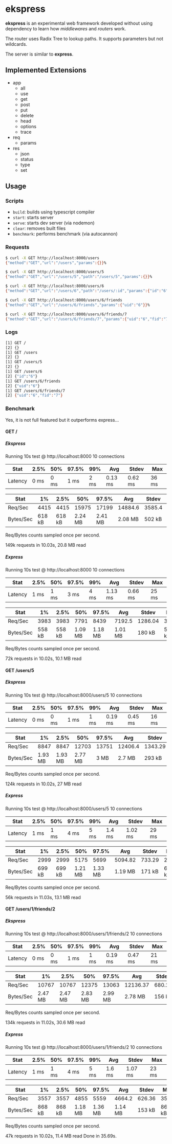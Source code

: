 # ekspress

**ekspress** is an experimental web framework developed without using dependency to learn how *middlewares* and *routers* work. 

The router uses Radix Tree to lookup paths. It supports parameters but not wildcards.

The server is similar to **express**. 

## Implemented Extensions

- app
  - all
  - use
  - get
  - post
  - put
  - delete
  - head
  - options
  - trace
- req
  - params
- res
  - json
  - status
  - type
  - set

## Usage

### Scripts

- `build`: builds using typescript compiler
- `start`: starts server
- `serve`: starts dev server (via nodemon)
- `clear`: removes built files
- `benchmark`: performs benchmark (via autocannon)

### Requests

```bash
$ curl -X GET http://localhost:8000/users
{"method":"GET","url":"/users","params":{}}%                                    

$ curl -X GET http://localhost:8000/users/5
{"method":"GET","url":"/users/5","path":"/users/5","params":{}}%                

$ curl -X GET http://localhost:8000/users/6
{"method":"GET","url":"/users/6","path":"/users/:id","params":{"id":"6"}}%      

$ curl -X GET http://localhost:8000/users/6/friends
{"method":"GET","url":"/users/6/friends","params":{"uid":"6"}}%                 

$ curl -X GET http://localhost:8000/users/6/friends/7
{"method":"GET","url":"/users/6/friends/7","params":{"uid":"6","fid":"7"}}%  
```

### Logs

```bash
[1] GET /
[2] {}
[1] GET /users
[2] {}
[1] GET /users/5
[2] {}
[1] GET /users/6
[2] {"id":"6"}
[1] GET /users/6/friends
[2] {"uid":"6"}
[1] GET /users/6/friends/7
[2] {"uid":"6","fid":"7"}
```

### Benchmark

Yes, it is not full featured but it outperforms express...

#### GET /
##### Ekspress


Running 10s test @ http://localhost:8000
10 connections

| Stat    | 2.5% | 50%  | 97.5% | 99%  | Avg     | Stdev   | Max   |
|---------|------|------|-------|------|---------|---------|-------|
| Latency | 0 ms | 0 ms | 1 ms  | 2 ms | 0.13 ms | 0.62 ms | 36 ms |


| Stat      | 1%     | 2.5%   | 50%     | 97.5%   | Avg     | Stdev  | Min    |
|-----------|--------|--------|---------|---------|---------|--------|--------|
| Req/Sec   | 4415   | 4415   | 15975   | 17199   | 14884.6 | 3585.4 | 4413   |
| Bytes/Sec | 618 kB | 618 kB | 2.24 MB | 2.41 MB | 2.08 MB | 502 kB | 618 kB |


Req/Bytes counts sampled once per second.

149k requests in 10.03s, 20.8 MB read


##### Express


Running 10s test @ http://localhost:8000
10 connections

| Stat    | 2.5% | 50%  | 97.5% | 99%  | Avg     | Stdev   | Max   |
|---------|------|------|-------|------|---------|---------|-------|
| Latency | 1 ms | 1 ms | 3 ms  | 4 ms | 1.13 ms | 0.66 ms | 25 ms |


| Stat      | 1%     | 2.5%   | 50%     | 97.5%   | Avg     | Stdev   | Min    |
|-----------|--------|--------|---------|---------|---------|---------|--------|
| Req/Sec   | 3983   | 3983   | 7791    | 8439    | 7192.5  | 1286.04 | 3982   |
| Bytes/Sec | 558 kB | 558 kB | 1.09 MB | 1.18 MB | 1.01 MB | 180 kB  | 557 kB |


Req/Bytes counts sampled once per second.

72k requests in 10.02s, 10.1 MB read

#### GET /users/5
##### Ekspress


Running 10s test @ http://localhost:8000/users/5
10 connections

| Stat    | 2.5% | 50%  | 97.5% | 99%  | Avg     | Stdev   | Max   |
|---------|------|------|-------|------|---------|---------|-------|
| Latency | 0 ms | 0 ms | 1 ms  | 1 ms | 0.19 ms | 0.45 ms | 16 ms |


| Stat      | 1%      | 2.5%    | 50%     | 97.5% | Avg     | Stdev   | Min     |
|-----------|---------|---------|---------|-------|---------|---------|---------|
| Req/Sec   | 8847    | 8847    | 12703   | 13751 | 12406.4 | 1343.29 | 8843    |
| Bytes/Sec | 1.93 MB | 1.93 MB | 2.77 MB | 3 MB  | 2.7 MB  | 293 kB  | 1.93 MB |


Req/Bytes counts sampled once per second.

124k requests in 10.02s, 27 MB read

##### Express


Running 10s test @ http://localhost:8000/users/5
10 connections

| Stat    | 2.5% | 50%  | 97.5% | 99%  | Avg    | Stdev   | Max   |
|---------|------|------|-------|------|--------|---------|-------|
| Latency | 1 ms | 1 ms | 4 ms  | 5 ms | 1.4 ms | 1.02 ms | 29 ms |


| Stat      | 1%     | 2.5%   | 50%     | 97.5%   | Avg     | Stdev  | Min    |
|-----------|--------|--------|---------|---------|---------|--------|--------|
| Req/Sec   | 2999   | 2999   | 5175    | 5699    | 5094.82 | 733.29 | 2999   |
| Bytes/Sec | 699 kB | 699 kB | 1.21 MB | 1.33 MB | 1.19 MB | 171 kB | 699 kB |


Req/Bytes counts sampled once per second.

56k requests in 11.03s, 13.1 MB read


#### GET /users/1/friends/2
##### Ekspress


Running 10s test @ http://localhost:8000/users/1/friends/2
10 connections


| Stat    | 2.5% | 50%  | 97.5% | 99%  | Avg     | Stdev   | Max   |
|---------|------|------|-------|------|---------|---------|-------|
| Latency | 0 ms | 0 ms | 1 ms  | 1 ms | 0.19 ms | 0.47 ms | 21 ms |


| Stat      | 1%      | 2.5%    | 50%     | 97.5%   | Avg      | Stdev  | Min     |
|-----------|---------|---------|---------|---------|----------|--------|---------|
| Req/Sec   | 10767   | 10767   | 12375   | 13063   | 12136.37 | 680.23 | 10763   |
| Bytes/Sec | 2.47 MB | 2.47 MB | 2.83 MB | 2.99 MB | 2.78 MB  | 156 kB | 2.46 MB |


Req/Bytes counts sampled once per second.

134k requests in 11.02s, 30.6 MB read


##### Express

Running 10s test @ http://localhost:8000/users/1/friends/2
10 connections



| Stat    | 2.5% | 50%  | 97.5% | 99%  | Avg    | Stdev   | Max   |
|---------|------|------|-------|------|--------|---------|-------|
| Latency | 1 ms | 1 ms | 4 ms  | 5 ms | 1.6 ms | 1.07 ms | 23 ms |





| Stat      | 1%     | 2.5%   | 50%     | 97.5%   | Avg     | Stdev  | Min    |
|-----------|--------|--------|---------|---------|---------|--------|--------|
| Req/Sec   | 3557   | 3557   | 4855    | 5559    | 4664.2  | 626.36 | 3556   |
| Bytes/Sec | 868 kB | 868 kB | 1.18 MB | 1.36 MB | 1.14 MB | 153 kB | 868 kB |



Req/Bytes counts sampled once per second.

47k requests in 10.02s, 11.4 MB read
Done in 35.69s.